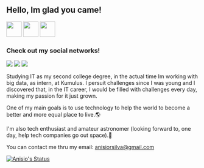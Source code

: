 ## Hello, Im glad you came!

<img src="https://cdn.countryflags.com/thumbs/brazil/flag-round-250.png" width="40" height="40"> <img src="https://cdn.countryflags.com/thumbs/united-states-of-america/flag-round-250.png" width="40" height="40"> <img src="https://cdn.countryflags.com/thumbs/spain/flag-round-250.png" width="40" height="40"> 


### Check out my social networks!
[<img src="https://img.shields.io/badge/LinkedIn-blue?logo=linkedin&labelColor=blue">](https://www.linkedin.com/in/anisio-junior-b2a3a19b/) [<img src="https://img.shields.io/badge/Facebook-white?logo=facebook">](https://www.facebook.com/anisio.junior.1) [<img src="https://img.shields.io/badge/Twitter-black?logo=twitter">](https://twitter.com/anisio_hjunior)

Studying IT as my second college degree, in the actual time Im working with big data, as intern, at Kumulus.
I persuit challenges since I was young and I discovered that, in the IT career, I would be filled with challenges every day, making my passion for it just grown.

One of my main goals is to use technology to help the world to become a better and more equal place to live.🌎

I'm also tech enthusiast and amateur astronomer (looking forward to, one day, help tech companies go out space).🚀

You can contact me thru my email:
anisiorsilva@gmail.com

[![Anisio's Status](https://github-readme-stats.vercel.app/api?username=ansjunior&show_icons=true&theme=tokyonight)](https://github.com/anuraghazra/github-readme-stats)
